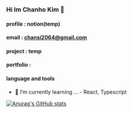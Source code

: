 ### Hi Im Chanho Kim 👋

#### profile : notion(temp)
#### email : chansi2064@gmail.com
#### project : temp
#### portfolio :

#### language and tools

- 🌱 I’m currently learning ... - React, Typescript


[![Anurag's GitHub stats](https://github-readme-stats.vercel.app/api?username=iWDNN&show_icons=true&theme=radical)](https://github.com/iWDNN)
